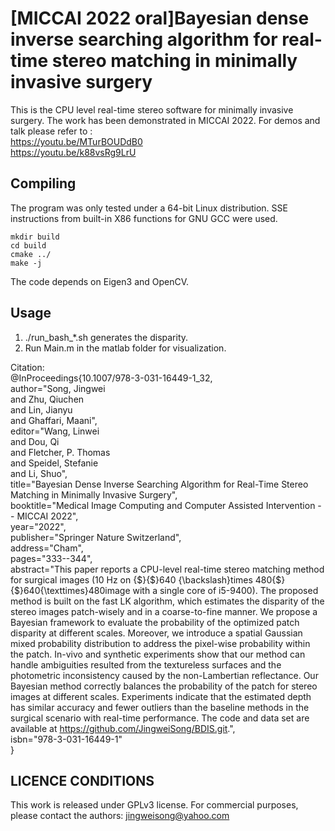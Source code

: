 # [MICCAI 2022 oral]Bayesian dense inverse searching algorithm for real-time stereo matching in minimally invasive surgery #

This is the CPU level real-time stereo software for minimally invasive surgery. The work has been demonstrated in MICCAI 2022. For demos and talk please refer to :    
https://youtu.be/MTurBOUDdB0    
https://youtu.be/k88vsRg9LrU    

 
  
## Compiling ##

The program was only tested under a 64-bit Linux distribution.
SSE instructions from built-in X86 functions for GNU GCC were used.


```
mkdir build
cd build
cmake ../
make -j
```

The code depends on Eigen3 and OpenCV.
      

## Usage ##
1. ./run_bash_*.sh generates the disparity.      
2. Run Main.m in the matlab folder for visualization.      
      

Citation:      
@InProceedings{10.1007/978-3-031-16449-1_32,      
author="Song, Jingwei      
and Zhu, Qiuchen      
and Lin, Jianyu      
and Ghaffari, Maani",      
editor="Wang, Linwei      
and Dou, Qi      
and Fletcher, P. Thomas      
and Speidel, Stefanie      
and Li, Shuo",      
title="Bayesian Dense Inverse Searching Algorithm for Real-Time Stereo Matching in Minimally Invasive Surgery",      
booktitle="Medical Image Computing and Computer Assisted Intervention -- MICCAI 2022",      
year="2022",      
publisher="Springer Nature Switzerland",      
address="Cham",      
pages="333--344",      
abstract="This paper reports a CPU-level real-time stereo matching method for surgical images (10 Hz on {\$}{\$}640 {\backslash}times 480{\$}{\$}640{\texttimes}480image with a single core of i5-9400). The proposed method is built on the fast LK algorithm, which estimates the disparity of the stereo images patch-wisely and in a coarse-to-fine manner. We propose a Bayesian framework to evaluate the probability of the optimized patch disparity at different scales. Moreover, we introduce a spatial Gaussian mixed probability distribution to address the pixel-wise probability within the patch. In-vivo and synthetic experiments show that our method can handle ambiguities resulted from the textureless surfaces and the photometric inconsistency caused by the non-Lambertian reflectance. Our Bayesian method correctly balances the probability of the patch for stereo images at different scales. Experiments indicate that the estimated depth has similar accuracy and fewer outliers than the baseline methods in the surgical scenario with real-time performance. The code and data set are available at https://github.com/JingweiSong/BDIS.git.",      
isbn="978-3-031-16449-1"      
}           


## LICENCE CONDITIONS ##

This work is released under GPLv3 license. For commercial purposes, please contact the authors: jingweisong@yahoo.com











